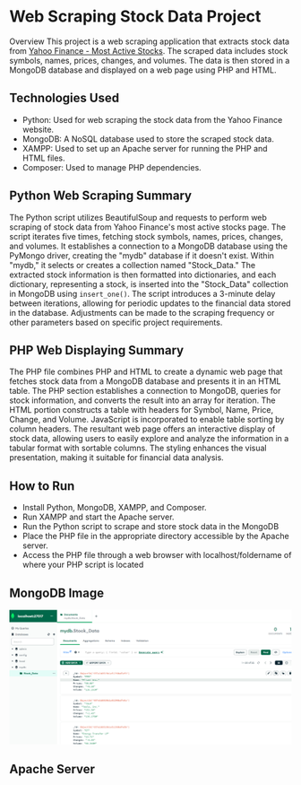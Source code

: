 # Web Scraping Stock Data Project
Overview
This project is a web scraping application that extracts stock data from [Yahoo Finance - Most Active Stocks](https://finance.yahoo.com/most-active?guccounter=2). The scraped data includes stock symbols, names, prices, changes, and volumes. The data is then stored in a MongoDB database and displayed on a web page using PHP and HTML.

## Technologies Used
- Python: Used for web scraping the stock data from the Yahoo Finance website.
- MongoDB: A NoSQL database used to store the scraped stock data.
- XAMPP: Used to set up an Apache server for running the PHP and HTML files.
- Composer: Used to manage PHP dependencies.

## Python Web Scraping Summary
The Python script utilizes BeautifulSoup and requests to perform web scraping of stock data from Yahoo Finance's most active stocks page. The script iterates five times, fetching stock symbols, names, prices, changes, and volumes. It establishes a connection to a MongoDB database using the PyMongo driver, creating the "mydb" database if it doesn't exist. Within "mydb," it selects or creates a collection named "Stock_Data." The extracted stock information is then formatted into dictionaries, and each dictionary, representing a stock, is inserted into the "Stock_Data" collection in MongoDB using `insert_one()`. The script introduces a 3-minute delay between iterations, allowing for periodic updates to the financial data stored in the database. Adjustments can be made to the scraping frequency or other parameters based on specific project requirements.
## PHP Web Displaying Summary
The PHP file combines PHP and HTML to create a dynamic web page that fetches stock data from a MongoDB database and presents it in an HTML table. The PHP section establishes a connection to MongoDB, queries for stock information, and converts the result into an array for iteration. The HTML portion constructs a table with headers for Symbol, Name, Price, Change, and Volume. JavaScript is incorporated to enable table sorting by column headers. The resultant web page offers an interactive display of stock data, allowing users to easily explore and analyze the information in a tabular format with sortable columns. The styling enhances the visual presentation, making it suitable for financial data analysis.
## How to Run
- Install Python, MongoDB, XAMPP, and Composer.
- Run XAMPP and start the Apache server.
- Run the Python script to scrape and store stock data in the MongoDB 
- Place the PHP file in the appropriate directory accessible by the Apache server.
- Access the PHP file through a web browser with localhost/foldername of where your PHP script is located

## MongoDB Image

![Mongo](StockInfoDataBase.png)

## Apache Server

